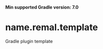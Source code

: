**Min supported Gradle version: <!--property:gradle-api.min-version-->7.0<!--/property-->**

# name.remal.template

Gradle plugin template
